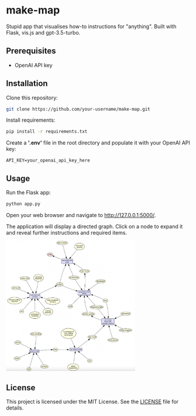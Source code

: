 # make-map

Stupid app that visualises how-to instructions for "anything". Built with Flask, vis.js and gpt-3.5-turbo.

## Prerequisites
- OpenAI API key 

## Installation
Clone this repository:

```bash
git clone https://github.com/your-username/make-map.git
```
Install requirements: 

```bash
pip install -r requirements.txt
```

Create a **'.env'** file in the root directory and populate it with your OpenAI API key:

```.env
API_KEY=your_openai_api_key_here
```

## Usage
Run the Flask app:

```bash
python app.py
```

Open your web browser and navigate to http://127.0.0.1:5000/.

The application will display a directed graph. Click on a node to expand it and reveal further instructions and required items.

<img src="example.png" width="70%">

## License
This project is licensed under the MIT License. See the [LICENSE](https://github.com/haztro/make-map/blob/main/LICENSE) file for details.

